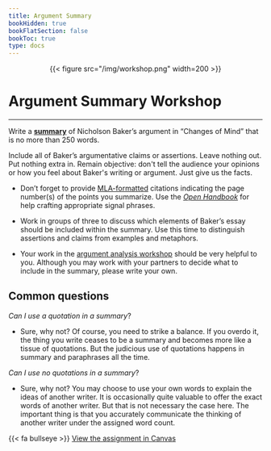 ```yaml
---
title: Argument Summary
bookHidden: true
bookFlatSection: false
bookToc: true
type: docs
---
```


<div style="text-align:center">{{< figure src="/img/workshop.png" width=200 >}}</div>

# Argument Summary Workshop

---

Write a [**summary**](/resources/open-handbook/chapter-8) of Nicholson Baker’s argument in “Changes of Mind” that is no more than 250 words.

Include all of Baker’s argumentative claims or assertions. Leave nothing out. Put nothing extra in.
Remain objective: don't tell the audience your opinions or how you feel about Baker's writing or argument. Just give us the facts. 

- Don’t forget to provide [MLA-formatted](/resources/open-handbook/chapter-11-mla) citations indicating the page number(s) of the points you summarize.
Use the [*Open Handbook*](/resources/open-handbook/chapter-8) for help crafting appropriate signal phrases.

- Work in groups of three to discuss which elements of Baker’s essay should be included within the summary. Use this time to distinguish assertions and claims from examples and metaphors.

- Your work in the [argument analysis workshop](/courses/workshops/argument-analysis) should be very helpful to you. Although you may work with your partners to decide what to include in the summary, please write your own.

## Common questions

*Can I use a quotation in a summary*? 

- Sure, why not? Of course, you need to strike a balance. If you overdo it, the thing you write ceases to be a summary and becomes more like a tissue of quotations. But the judicious use of quotations happens in summary and paraphrases all the time. 

*Can I use no quotations in a summary*? 

- Sure, why not? You may choose to use your own words to explain the ideas of another writer. It is occasionally quite valuable to offer the exact words of another writer. But that is not necessary the case here. The important thing is that you accurately communicate the thinking of another writer under the assigned word count. 

{{< fa bullseye >}} [View the assignment in Canvas](https://canvas.dartmouth.edu)

